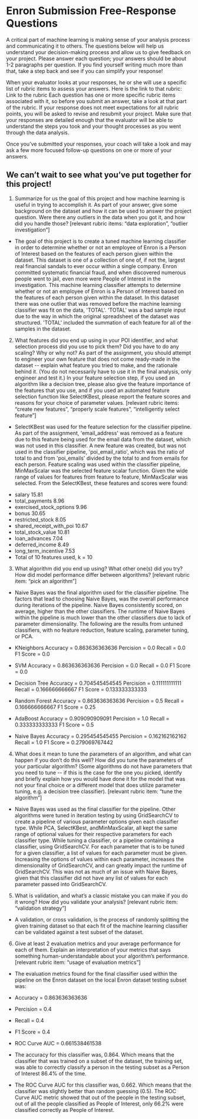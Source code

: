 # Enron Submission Free-Response Questions

A critical part of machine learning is making sense of your analysis process and communicating it to others. The questions below will help us understand your decision-making process and allow us to give feedback on your project. Please answer each question; your answers should be about 1-2 paragraphs per question. If you find yourself writing much more than that, take a step back and see if you can simplify your response!

When your evaluator looks at your responses, he or she will use a specific list of rubric items to assess your answers. Here is the link to that rubric: Link to the rubric Each question has one or more specific rubric items associated with it, so before you submit an answer, take a look at that part of the rubric. If your response does not meet expectations for all rubric points, you will be asked to revise and resubmit your project. Make sure that your responses are detailed enough that the evaluator will be able to understand the steps you took and your thought processes as you went through the data analysis.

Once you’ve submitted your responses, your coach will take a look and may ask a few more focused follow-up questions on one or more of your answers.  

## We can’t wait to see what you’ve put together for this project!

1. Summarize for us the goal of this project and how machine learning is useful in trying to accomplish it. As part of your answer, give some background on the dataset and how it can be used to answer the project question. Were there any outliers in the data when you got it, and how did you handle those?  [relevant rubric items: “data exploration”, “outlier investigation”]
 * The goal of this project is to create a tuned machine learning classifier in order to determine whether or not an employee of Enron is a Person of Interest based on the features of each person given within the dataset. This dataset is one of a collection of one of, if not the, largest real financial sandals to ever occur within a single company. Enron committed systematic financial fraud, and when discovered numerous people went to jail, even more were People of Interest in the investigation. This machine learning classifier attempts to determine whether or not an employee of Enron is a Person of Interest based on the features of each person given within the dataset. In this dataset there was one outlier that was removed before the machine learning classifier was fit on the data, 'TOTAL'. 'TOTAL' was a bad sample input due to the way in which the original spreadsheet of the dataset was structured. 'TOTAL' included the summation of each feature for all of the samples in the dataset.

2. What features did you end up using in your POI identifier, and what selection process did you use to pick them? Did you have to do any scaling? Why or why not? As part of the assignment, you should attempt to engineer your own feature that does not come ready-made in the dataset -- explain what feature you tried to make, and the rationale behind it. (You do not necessarily have to use it in the final analysis, only engineer and test it.) In your feature selection step, if you used an algorithm like a decision tree, please also give the feature importance of the features that you use, and if you used an automated feature selection function like SelectKBest, please report the feature scores and reasons for your choice of parameter values.  [relevant rubric items: “create new features”, “properly scale features”, “intelligently select feature”]
 * SelectKBest was used for the feature selection for the classifier pipeline. As part of the assignment, 'email_address' was removed as a feature due to this feature being used for the email data from the dataset, which was not used in this classifier. A new feature was created, but was not used in the classifier pipeline, 'poi_email_ratio', which was the ratio of total to and from 'poi_emails' divided by the total to and from emails for each person. Feature scaling was used within the classifier pipeline, MinMaxScalar was the selected feature scalar function. Given the wide range of values for features from feature to feature, MinMaxScalar was selected. From the SelectKBest, these features and scores were found:
 - salary 15.81
 - total_payments 8.96
 - exercised_stock_options 9.96
 - bonus 30.65
 - restricted_stock 8.05
 - shared_receipt_with_poi 10.67
 - total_stock_value 10.81
 - loan_advances 7.04
 - deferred_income 8.49
 - long_term_incentive 7.53
 - Total of 10 features used, k = 10


3. What algorithm did you end up using? What other one(s) did you try? How did model performance differ between algorithms?  [relevant rubric item: “pick an algorithm”]
 * Naive Bayes was the final algorithm used for the classifier pipeline. The factors that lead to choosing Naive Bayes, was the overall performance during iterations of the pipeline. Naive Bayes consistently scored, on average, higher than the other classifiers. The runtime of Naive Bayes within the pipeline is much lower than the other classifiers due to lack of parameter dimensionality. The following are the results from untuned classifiers, with no feature reduction, feature scaling, parameter tuning, or PCA.
 * KNeighbors 
   Accuracy = 0.863636363636
   Percision = 0.0
   Recall = 0.0
   F1 Score = 0.0

 * SVM
   Accuracy = 0.863636363636
   Percision = 0.0
   Recall = 0.0
   F1 Score = 0.0

 * Decision Tree
   Accuracy = 0.704545454545
   Percision = 0.111111111111
   Recall = 0.166666666667
   F1 Score = 0.133333333333

 * Random Forest
   Accuracy = 0.863636363636
   Percision = 0.5
   Recall = 0.166666666667
   F1 Score = 0.25

 * AdaBoost
   Accuracy = 0.909090909091
   Percision = 1.0
   Recall = 0.333333333333
   F1 Score = 0.5

 * Naive Bayes
   Accuracy = 0.295454545455
   Percision = 0.162162162162
   Recall = 1.0
   F1 Score = 0.279069767442


4. What does it mean to tune the parameters of an algorithm, and what can happen if you don’t do this well?  How did you tune the parameters of your particular algorithm? (Some algorithms do not have parameters that you need to tune -- if this is the case for the one you picked, identify and briefly explain how you would have done it for the model that was not your final choice or a different model that does utilize parameter tuning, e.g. a decision tree classifier).  [relevant rubric item: “tune the algorithm”]
 * Naive Bayes was used as the final classifier for the pipeline. Other algorithms were tuned in iteration testing by using GridSearchCV to create a pipeline of various parameter options given each classifier type. While PCA, SelectKBest, andMinMaxScalar, all kept the same range of optional values for their respective parameters for each classifier type. While tuning a classifier, or a pipeline containing a classifier, using GridSearchCV. For each parameter that is to be tuned for a given classifier, a list of values for each parameter must be given. Increasing the options of values within each parameter, increases the dimensionality of GridSearchCV, and can greatly impact the runtime of GridSearchCV. This was not as much of an issue with Naive Bayes, given that this classifier did not have any list of values for each parameter passed into GridSearchCV.

5. What is validation, and what’s a classic mistake you can make if you do it wrong? How did you validate your analysis?  [relevant rubric item: “validation strategy”]
 * A validation, or cross validation, is the process of randomly splitting the given training dataset so that each fit of the machine learning classifier can be validated against a test subset of the dataset.

6. Give at least 2 evaluation metrics and your average performance for each of them.  Explain an interpretation of your metrics that says something human-understandable about your algorithm’s performance. [relevant rubric item: “usage of evaluation metrics”]
 * The evaluation metrics found for the final classifier used within the pipeline on the Enron dataset on the local Enron dataset testing subset was:
 * Accuracy = 0.863636363636
 * Percision = 0.4
 * Recall = 0.4
 * F1 Score = 0.4
 * ROC Curve AUC = 0.661538461538

 * The accuracy for this classifier was, 0.864. Which means that the classifier that was trained on a subset of the dataset, the training set, was able to correctly classify a person in the testing subset as a Person of Interest 86.4% of the time. 

 * The ROC Curve AUC for this classifier was, 0.662. Which means that the classifier was slightly better than random guessing (0.5). The ROC Curve AUC metric showed that out of the people in the testing subset, out of all the people classified as People of Interest, only 66.2% were classified correctly as People of Interest.